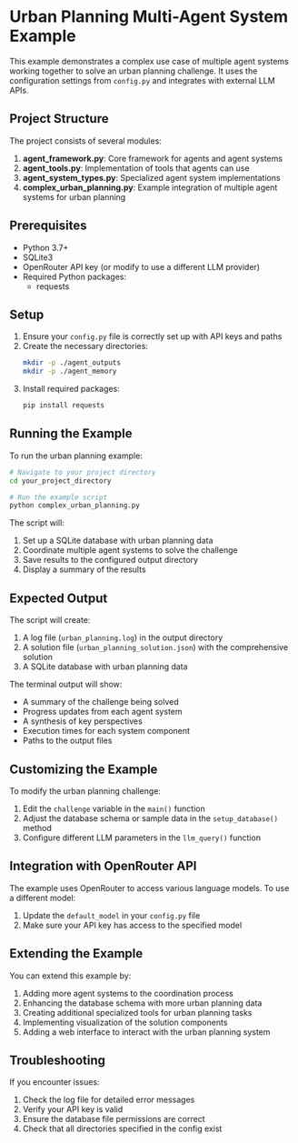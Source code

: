 # Urban Planning Multi-Agent System Example

This example demonstrates a complex use case of multiple agent systems working together to solve an urban planning challenge. It uses the configuration settings from `config.py` and integrates with external LLM APIs.

## Project Structure

The project consists of several modules:

1. **agent_framework.py**: Core framework for agents and agent systems
2. **agent_tools.py**: Implementation of tools that agents can use
3. **agent_system_types.py**: Specialized agent system implementations
4. **complex_urban_planning.py**: Example integration of multiple agent systems for urban planning

## Prerequisites

- Python 3.7+
- SQLite3
- OpenRouter API key (or modify to use a different LLM provider)
- Required Python packages:
  - requests

## Setup

1. Ensure your `config.py` file is correctly set up with API keys and paths
2. Create the necessary directories:
   ```bash
   mkdir -p ./agent_outputs
   mkdir -p ./agent_memory
   ```
3. Install required packages:
   ```bash
   pip install requests
   ```

## Running the Example

To run the urban planning example:

```bash
# Navigate to your project directory
cd your_project_directory

# Run the example script
python complex_urban_planning.py
```

The script will:
1. Set up a SQLite database with urban planning data
2. Coordinate multiple agent systems to solve the challenge
3. Save results to the configured output directory
4. Display a summary of the results

## Expected Output

The script will create:
1. A log file (`urban_planning.log`) in the output directory
2. A solution file (`urban_planning_solution.json`) with the comprehensive solution
3. A SQLite database with urban planning data

The terminal output will show:
- A summary of the challenge being solved
- Progress updates from each agent system
- A synthesis of key perspectives
- Execution times for each system component
- Paths to the output files

## Customizing the Example

To modify the urban planning challenge:
1. Edit the `challenge` variable in the `main()` function
2. Adjust the database schema or sample data in the `setup_database()` method
3. Configure different LLM parameters in the `llm_query()` function

## Integration with OpenRouter API

The example uses OpenRouter to access various language models. To use a different model:
1. Update the `default_model` in your `config.py` file
2. Make sure your API key has access to the specified model

## Extending the Example

You can extend this example by:
1. Adding more agent systems to the coordination process
2. Enhancing the database schema with more urban planning data
3. Creating additional specialized tools for urban planning tasks
4. Implementing visualization of the solution components
5. Adding a web interface to interact with the urban planning system

## Troubleshooting

If you encounter issues:
1. Check the log file for detailed error messages
2. Verify your API key is valid
3. Ensure the database file permissions are correct
4. Check that all directories specified in the config exist
